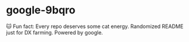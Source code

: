 ﻿# google-9bqro

🐱 Fun fact: Every repo deserves some cat energy.
Randomized README just for DX farming.
Powered by google.

